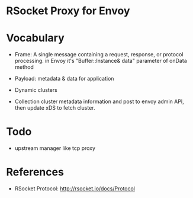RSocket Proxy for Envoy
=================

# Vocabulary

* Frame: A single message containing a request, response, or protocol processing. in Envoy it's "Buffer::Instance& data" parameter of onData method
* Payload: metadata & data for application

* Dynamic clusters

* Collection cluster metadata information and post to envoy admin API, then update xDS to fetch cluster.

# Todo 

* upstream manager like tcp proxy

# References

* RSocket Protocol: http://rsocket.io/docs/Protocol

